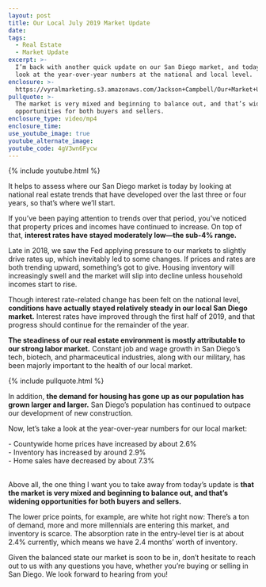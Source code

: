 ```yaml
---
layout: post
title: Our Local July 2019 Market Update
date:
tags:
  - Real Estate
  - Market Update
excerpt: >-
  I’m back with another quick update on our San Diego market, and today we’ll
  look at the year-over-year numbers at the national and local level.
enclosure: >-
  https://vyralmarketing.s3.amazonaws.com/Jackson+Campbell/Our+Market+Update+for+July+2019.mp4
pullquote: >-
  The market is very mixed and beginning to balance out, and that’s widening
  opportunities for both buyers and sellers.
enclosure_type: video/mp4
enclosure_time:
use_youtube_image: true
youtube_alternate_image:
youtube_code: 4gV3wn6Fycw
---
```


{% include youtube.html %}

It helps to assess where our San Diego market is today by looking at national real estate trends that have developed over the last three or four years, so that’s where we’ll start.&nbsp;

If you’ve been paying attention to trends over that period, you’ve noticed that property prices and incomes have continued to increase. On top of that, **interest rates have stayed moderately low—the sub-4% range. &nbsp;&nbsp;**

Late in 2018, we saw the Fed applying pressure to our markets to slightly drive rates up, which inevitably led to some changes. If prices and rates are both trending upward, something’s got to give. Housing inventory will increasingly swell and the market will slip into decline unless household incomes start to rise.&nbsp;

Though interest rate-related change has been felt on the national level, **conditions have actually stayed relatively steady in our local San Diego market.** Interest rates have improved through the first half of 2019, and that progress should continue for the remainder of the year.&nbsp;

**The steadiness of our real estate environment is mostly attributable to our strong labor market.** Constant job and wage growth in San Diego’s tech, biotech, and pharmaceutical industries, along with our military, has been majorly important to the health of our local market.&nbsp;

{% include pullquote.html %}

In addition, **the demand for housing has gone up as our population has grown larger and larger.** San Diego’s population has continued to outpace our development of new construction.&nbsp;

Now, let’s take a look at the year-over-year numbers for our local market:&nbsp;

\- Countywide home prices have increased by about 2.6%&nbsp;<br>\- Inventory has increased by around 2.9% &nbsp;<br>\- Home sales have decreased by about 7.3%&nbsp;

<br>Above all, the one thing I want you to take away from today’s update is **that the market is very mixed and beginning to balance out, and that’s widening opportunities for both buyers and sellers.&nbsp;**

The lower price points, for example, are white hot right now: There’s a ton of demand, more and more millennials are entering this market, and inventory is scarce. The absorption rate in the entry-level tier is at about 2.4% currently, which means we have 2.4 months’ worth of inventory. &nbsp;

Given the balanced state our market is soon to be in, don’t hesitate to reach out to us with any questions you have, whether you’re buying or selling in San Diego. We look forward to hearing from you\!&nbsp;